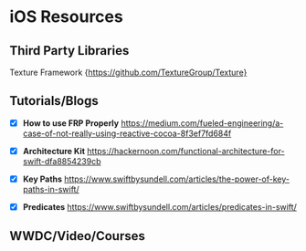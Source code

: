 # iOS Resources

## Third Party Libraries
  Texture Framework {https://github.com/TextureGroup/Texture}

## Tutorials/Blogs
  - [x] __How to use FRP Properly__
  https://medium.com/fueled-engineering/a-case-of-not-really-using-reactive-cocoa-8f3ef7fd684f
  
  - [x] __Architecture Kit__
  https://hackernoon.com/functional-architecture-for-swift-dfa8854239cb
  
  - [x] __Key Paths__
  https://www.swiftbysundell.com/articles/the-power-of-key-paths-in-swift/
  
  - [x] __Predicates__
  https://www.swiftbysundell.com/articles/predicates-in-swift/
  

## WWDC/Video/Courses
